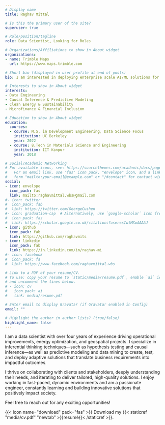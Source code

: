 ```yaml
---
# Display name
title: Raghav Mittal

# Is this the primary user of the site?
superuser: true

# Role/position/tagline
role: Data Scientist, Looking for Roles

# Organizations/Affiliations to show in About widget
organizations:
- name: Trimble Maps
  url: https://www.maps.trimble.com

# Short bio (displayed in user profile at end of posts)
bio: I am interested in deploying enterprise scale AI/ML solutions for manufacturing, microfinance and healthcare.

# Interests to show in About widget
interests:
- Data Engineering
- Causal Inference & Predictive Modeling
- Clean Energy & Sustainability
- Microfinance & Financial Inclusion

# Education to show in About widget
education:
  courses:
  - course: M.S. in Development Engineering, Data Science Focus
    institution: UC Berkeley
    year: 2022
  - course: B.Tech in Materials Science and Engineering
    institution: IIT Kanpur
    year: 2018

# Social/Academic Networking
# For available icons, see: https://sourcethemes.com/academic/docs/page-builder/#icons
#   For an email link, use "fas" icon pack, "envelope" icon, and a link in the
#   form "mailto:your-email@example.com" or "/#contact" for contact widget.
social:
- icon: envelope
  icon_pack: fas
  link: mailto:raghavmittal.wbs@gmail.com
#- icon: twitter
#  icon_pack: fab
#  link: https://twitter.com/GeorgeCushen
#- icon: graduation-cap  # Alternatively, use `google-scholar` icon from `ai` icon pack
#  icon_pack: fas
#  link: https://scholar.google.co.uk/citations?user=sIwtMXoAAAAJ
- icon: github
  icon_pack: fab
  link: https://github.com/raghavmits
- icon: linkedin
  icon_pack: fab
  link: https://in.linkedin.com/in/raghav-mi
#- icon: facebook
#  icon_pack: fa
#  link: https://www.facebook.com/raghavmittal.wbs

# Link to a PDF of your resume/CV.
# To use: copy your resume to `static/media/resume.pdf`, enable `ai` icons in `params.toml`,
# and uncomment the lines below.
# - icon: cv
#   icon_pack: ai
#   link: media/resume.pdf

# Enter email to display Gravatar (if Gravatar enabled in Config)
email: ""

# Highlight the author in author lists? (true/false)
highlight_name: false
---
```


I am a data scientist with over four years of experience driving operational improvements, energy optimization, and geospatial projects. I specialize in inferential thinking techniques—such as hypothesis testing and causal inference—as well as predictive modeling and data mining to create, test, and deploy adaptive solutions that translate business requirements into impactful outcomes.

I thrive on collaborating with clients and stakeholders, deeply understanding their needs, and iterating to deliver tailored, high-quality solutions. I enjoy working in fast-paced, dynamic environments and am a passionate engineer, constantly learning and building innovative solutions that positively impact society.

Feel free to reach out for any exciting opportunities!

{{< icon name="download" pack="fas" >}} Download my {{< staticref "media/cv.pdf" "newtab" >}}resumé{{< /staticref >}}.

